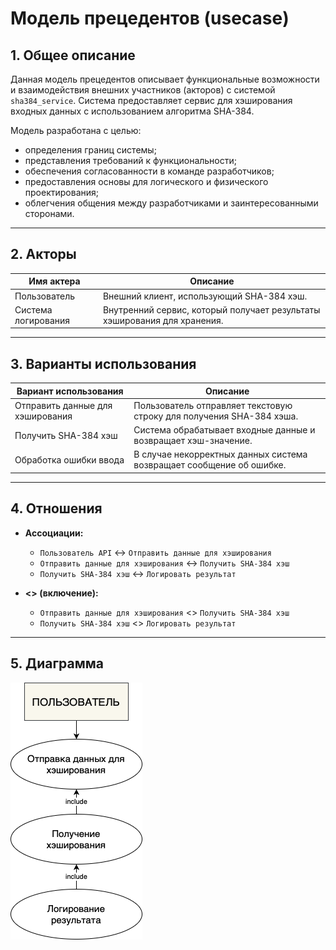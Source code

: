 # Модель прецедентов (usecase)

## 1. Общее описание

Данная модель прецедентов описывает функциональные возможности и взаимодействия внешних участников (акторов) с системой `sha384_service`. 
Система предоставляет сервис для хэширования входных данных с использованием алгоритма SHA-384.

Модель разработана с целью:
- определения границ системы;
- представления требований к функциональности;
- обеспечения согласованности в команде разработчиков;
- предоставления основы для логического и физического проектирования;
- облегчения общения между разработчиками и заинтересованными сторонами.

---

## 2. Акторы

| Имя актера          | Описание                                                                 |
|---------------------|--------------------------------------------------------------------------|
| Пользователь    | Внешний клиент, использующий SHA-384 хэш.             |
| Система логирования | Внутренний сервис, который получает результаты хэширования для хранения. |

---

## 3. Варианты использования

| Вариант использования         | Описание                                                                 |
|-------------------------------|--------------------------------------------------------------------------|
| Отправить данные для хэширования | Пользователь отправляет текстовую строку для получения SHA-384 хэша.     |
| Получить SHA-384 хэш         | Система обрабатывает входные данные и возвращает хэш-значение.           |
| Обработка ошибки ввода       | В случае некорректных данных система возвращает сообщение об ошибке.     |

---

## 4. Отношения

- **Ассоциации:**
  - `Пользователь API` ↔ `Отправить данные для хэширования`
  - `Отправить данные для хэширования` ↔ `Получить SHA-384 хэш`
  - `Получить SHA-384 хэш` ↔ `Логировать результат`

- **<<include>> (включение):**
  - `Отправить данные для хэширования` <<include>> `Получить SHA-384 хэш`
  - `Получить SHA-384 хэш` <<include>> `Логировать результат`

---

## 5. Диаграмма

![Диаграмма usecase](Documentation/usecase.drawio.png)
